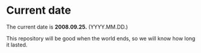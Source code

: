 # Current date

The current date is **2008.09.25.** (YYYY.MM.DD.)

This repository will be good when the world ends, so we will know how long it lasted.